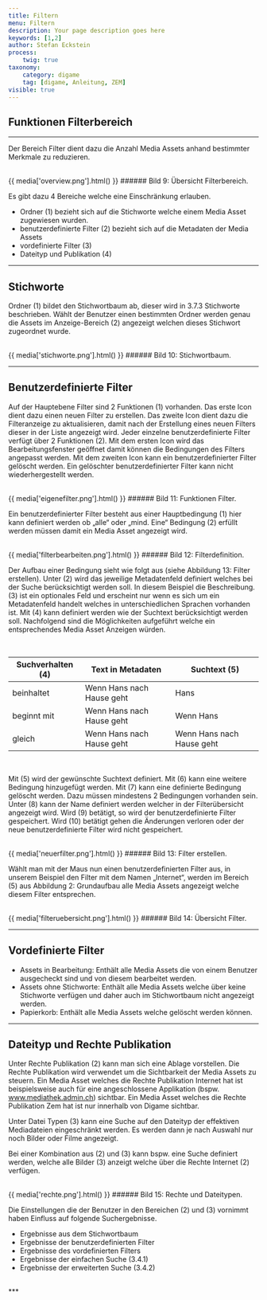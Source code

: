 ```yaml
---
title: Filtern
menu: Filtern
description: Your page description goes here
keywords: [1,2]
author: Stefan Eckstein
process:
	twig: true
taxonomy:
    category: digame
    tag: [digame, Anleitung, ZEM]
visible: true
---
```


## Funktionen Filterbereich

***

Der Bereich Filter dient dazu die Anzahl Media Assets anhand bestimmter Merkmale zu reduzieren.

<br>
{{ media['overview.png'].html() }}
###### Bild 9: Übersicht Filterbereich.
<br>

Es gibt dazu 4 Bereiche welche eine Einschränkung erlauben.- Ordner (1) bezieht sich auf die Stichworte welche einem Media Asset zugewiesen wurden.- benutzerdefinierte Filter (2) bezieht sich auf die Metadaten der Media Assets- vordefinierte Filter (3)- Dateityp und Publikation (4)

***

## Stichworte

Ordner (1) bildet den Stichwortbaum ab, dieser wird in 3.7.3 Stichworte beschrieben. Wählt der Benutzer einen bestimmten Ordner werden genau die Assets im Anzeige-Bereich (2) angezeigt welchen dieses Stichwort zugeordnet wurde.

<br>
{{ media['stichworte.png'].html() }}
###### Bild 10: Stichwortbaum.
<br>

***

## Benutzerdefinierte Filter

Auf der Hauptebene Filter sind 2 Funktionen (1) vorhanden. Das erste Icon dient dazu einen neuen Filter zu erstellen. Das zweite Icon dient dazu die Filteranzeige zu aktualisieren, damit nach der Erstellung eines neuen Filters dieser in der Liste angezeigt wird.Jeder einzelne benutzerdefinierte Filter verfügt über 2 Funktionen (2). Mit dem ersten Icon wird das Bearbeitungsfenster geöffnet damit können die Bedingungen des Filters angepasst werden. Mit dem zweiten Icon kann ein benutzerdefinierter Filter gelöscht werden. Ein gelöschter benutzerdefinierter Filter kann nicht wiederhergestellt werden.

<br>
{{ media['eigenefilter.png'].html() }}
###### Bild 11: Funktionen Filter.
<br>

Ein benutzerdefinierter Filter besteht aus einer Hauptbedingung (1) hier kann definiert werden ob „alle“ oder „mind. Eine“ Bedingung (2) erfüllt werden müssen damit ein Media Asset angezeigt wird.

<br>
{{ media['filterbearbeiten.png'].html() }}
###### Bild 12: Filterdefinition.
<br>

Der Aufbau einer Bedingung sieht wie folgt aus (siehe Abbildung 13: Filter erstellen).Unter (2) wird das jeweilige Metadatenfeld definiert welches bei der Suche berücksichtigt werden soll. In diesem Beispiel die Beschreibung.(3) ist ein optionales Feld und erscheint nur wenn es sich um ein Metadatenfeld handelt welches in unterschiedlichen Sprachen vorhanden ist.Mit (4) kann definiert werden wie der Suchtext berücksichtigt werden soll.Nachfolgend sind die Möglichkeiten aufgeführt welche ein entsprechendes Media Asset Anzeigen würden.

<br>

| Suchverhalten (4) | Text in Metadaten | Suchtext (5) |
| ----- | ----- | ----- |
| beinhaltet | Wenn Hans nach Hause geht | Hans |
| beginnt mit | Wenn Hans nach Hause geht | Wenn Hans |
| gleich | Wenn Hans nach Hause geht | Wenn Hans nach Hause geht |

<br>

Mit (5) wird der gewünschte Suchtext definiert.Mit (6) kann eine weitere Bedingung hinzugefügt werden.Mit (7) kann eine definierte Bedingung gelöscht werden. Dazu müssen mindestens 2 Bedingungen vorhanden sein.Unter (8) kann der Name definiert werden welcher in der Filterübersicht angezeigt wird.Wird (9) betätigt, so wird der benutzerdefinierte Filter gespeichert.Wird (10) betätigt gehen die Änderungen verloren oder der neue benutzerdefinierte Filter wird nicht gespeichert.

<br>
{{ media['neuerfilter.png'].html() }}
###### Bild 13: Filter erstellen.
<br>

Wählt man mit der Maus nun einen benutzerdefinierten Filter aus, in unserem Beispiel den Filter mit dem Namen „Internet“, werden im Bereich (5) aus Abbildung 2: Grundaufbau alle Media Assets angezeigt welche diesem Filter entsprechen.

<br>
{{ media['filteruebersicht.png'].html() }}
###### Bild 14: Übersicht Filter.
<br>

***

## Vordefinierte Filter

- Assets in Bearbeitung: Enthält alle Media Assets die von einem Benutzer ausgecheckt sind und von diesem bearbeitet werden.- Assets ohne Stichworte: Enthält alle Media Assets welche über keine Stichworte verfügen und daher auch im Stichwortbaum nicht angezeigt werden.- Papierkorb: Enthält alle Media Assets welche gelöscht werden können.


***

## Dateityp und Rechte Publikation

Unter Rechte Publikation (2) kann man sich eine Ablage vorstellen. Die Rechte Publikation wird verwendet um die Sichtbarkeit der Media Assets zu steuern. Ein Media Asset welches die Rechte Publikation Internet hat ist beispielsweise auch für eine angeschlossene Applikation (bspw. www.mediathek.admin.ch) sichtbar. Ein Media Asset welches die Rechte Publikation Zem hat ist nur innerhalb von Digame sichtbar.

Unter Datei Typen (3) kann eine Suche auf den Dateityp der effektiven Mediadateien eingeschränkt werden. Es werden dann je nach Auswahl nur noch Bilder oder Filme angezeigt.

Bei einer Kombination aus (2) und (3) kann bspw. eine Suche definiert werden, welche alle Bilder (3) anzeigt welche über die Rechte Internet (2) verfügen.

<br>
{{ media['rechte.png'].html() }}
###### Bild 15: Rechte und Dateitypen.
<br>

Die Einstellungen die der Benutzer in den Bereichen (2) und (3) vornimmt haben Einfluss auf folgende Suchergebnisse.

- Ergebnisse aus dem Stichwortbaum- Ergebnisse der benutzerdefinierten Filter- Ergebnisse des vordefinierten Filters- Ergebnisse der einfachen Suche (3.4.1)- Ergebnisse der erweiterten Suche (3.4.2)

<br>
***